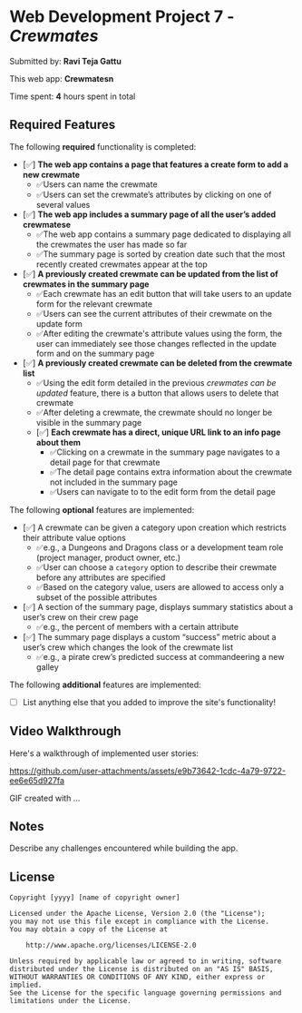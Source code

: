 # Web Development Project 7 - *Crewmates*

Submitted by: **Ravi Teja Gattu**

This web app: **Crewmatesn**

Time spent: **4** hours spent in total

## Required Features

The following **required** functionality is completed:


- [✅] **The web app contains a page that features a create form to add a new crewmate**
  - ✅Users can name the crewmate
  - ✅Users can set the crewmate’s attributes by clicking on one of several values
- [✅] **The web app includes a summary page of all the user’s added crewmatese**
  -  ✅The web app contains a summary page dedicated to displaying all the crewmates the user has made so far
  -  ✅The summary page is sorted by creation date such that the most recently created crewmates appear at the top
- [✅] **A previously created crewmate can be updated from the list of crewmates in the summary page**
  - ✅Each crewmate has an edit button that will take users to an update form for the relevant crewmate
  - ✅Users can see the current attributes of their crewmate on the update form
  - ✅After editing the crewmate's attribute values using the form, the user can immediately see those changes reflected in the update form and on the summary page 
- [✅] **A previously created crewmate can be deleted from the crewmate list**
  - ✅Using the edit form detailed in the previous _crewmates can be updated_ feature, there is a button that allows users to delete that crewmate
  - ✅After deleting a crewmate, the crewmate should no longer be visible in the summary page
  - [✅] **Each crewmate has a direct, unique URL link to an info page about them**
    - ✅Clicking on a crewmate in the summary page navigates to a detail page for that crewmate
    - ✅The detail page contains extra information about the crewmate not included in the summary page
    - ✅Users can navigate to to the edit form from the detail page

The following **optional** features are implemented:

- [✅] A crewmate can be given a category upon creation which restricts their attribute value options
  - ✅e.g., a Dungeons and Dragons class or a development team role (project manager, product owner, etc.)
  - ✅User can choose a `category` option to describe their crewmate before any attributes are specified
  - ✅Based on the category value, users are allowed to access only a subset of the possible attributes
- [✅] A section of the summary page, displays summary statistics about a user’s crew on their crew page
  - ✅e.g., the percent of members with a certain attribute 
- [✅] The summary page displays a custom “success” metric about a user’s crew which changes the look of the crewmate list
  - ✅e.g., a pirate crew’s predicted success at commandeering a new galley


The following **additional** features are implemented:

* [ ] List anything else that you added to improve the site's functionality!

## Video Walkthrough

Here's a walkthrough of implemented user stories:



https://github.com/user-attachments/assets/e9b73642-1cdc-4a79-9722-ee6e65d927fa



<!-- Replace this with whatever GIF tool you used! -->
GIF created with ...  
<!-- Recommended tools:
[Kap](https://getkap.co/) for macOS
[ScreenToGif](https://www.screentogif.com/) for Windows
[peek](https://github.com/phw/peek) for Linux. -->

## Notes

Describe any challenges encountered while building the app.

## License

    Copyright [yyyy] [name of copyright owner]

    Licensed under the Apache License, Version 2.0 (the "License");
    you may not use this file except in compliance with the License.
    You may obtain a copy of the License at

        http://www.apache.org/licenses/LICENSE-2.0

    Unless required by applicable law or agreed to in writing, software
    distributed under the License is distributed on an "AS IS" BASIS,
    WITHOUT WARRANTIES OR CONDITIONS OF ANY KIND, either express or implied.
    See the License for the specific language governing permissions and
    limitations under the License.
